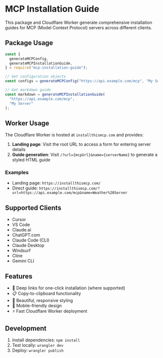 # MCP Installation Guide

This package and Cloudflare Worker generate comprehensive installation guides for MCP (Model Context Protocol) servers across different clients.

## Package Usage

```js
const {
  generateMCPConfig,
  generateMCPInstallationGuide,
} = require("mcp-installation-guide");

// Get configuration objects
const configs = generateMCPConfig("https://api.example.com/mcp", "My Server");

// Get markdown guide
const markdown = generateMCPInstallationGuide(
  "https://api.example.com/mcp",
  "My Server"
);
```

## Worker Usage

The Cloudflare Worker is hosted at `installthismcp.com` and provides:

1. **Landing page**: Visit the root URL to access a form for entering server details
2. **Guide generation**: Visit `/?url={mcpUrl}&name={serverName}` to generate a styled HTML guide

### Examples

- Landing page: `https://installthismcp.com/`
- Direct guide: `https://installthismcp.com/?url=https://api.example.com/mcp&name=Weather%20Server`

## Supported Clients

- Cursor
- VS Code
- Claude.ai
- ChatGPT.com
- Claude Code (CLI)
- Claude Desktop
- Windsurf
- Cline
- Gemini CLI

## Features

- 🔗 Deep links for one-click installation (where supported)
- 📋 Copy-to-clipboard functionality
- 🎨 Beautiful, responsive styling
- 📱 Mobile-friendly design
- ⚡ Fast Cloudflare Worker deployment

## Development

1. Install dependencies: `npm install`
2. Test locally: `wrangler dev`
3. Deploy: `wrangler publish`
